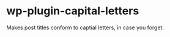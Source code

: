 wp-plugin-capital-letters
=========================

Makes post titles conform to captial letters, in case you forget.

